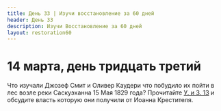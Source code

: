 ```yaml
---
title: Дeнь 33 | Изучи восстановление за 60 дней
header: День 33
description: Изучи Восстановление за 60 дней
layout: restoration60
---
```


# 14 марта, день тридцать третий

Что изучали Джозеф Смит и Оливер Каудери что побудило их пойти в лес возле реки Саскуэханна 15 Мая 1829 года? Прочитайте [У. и З. 13](https://www.churchofjesuschrist.org/study/scriptures/dc-testament/dc/13?lang=rus) и обсудите власть которую они получили от Иоанна Крестителя.